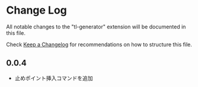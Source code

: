 # Change Log

All notable changes to the "tl-generator" extension will be documented in this file.

Check [Keep a Changelog](http://keepachangelog.com/) for recommendations on how to structure this file.

## 0.0.4

- 止めポイント挿入コマンドを追加